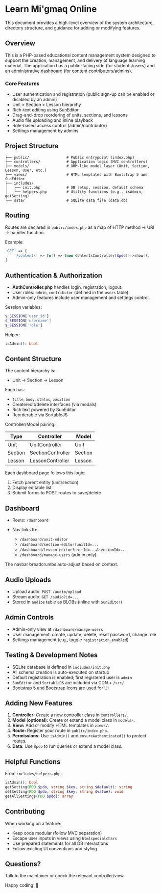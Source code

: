 # Learn Mi'gmaq Online

This document provides a high-level overview of the system architecture, directory structure, and guidance for adding or modifying features.

## Overview

This is a PHP-based educational content management system designed to support the creation, management, and delivery of language learning material. The application has a public-facing side (for students/users) and an administrative dashboard (for content contributors/admins).

### Core Features

* User authentication and registration (public sign-up can be enabled or disabled by an admin)
* Unit > Section > Lesson hierarchy
* Rich-text editing using SunEditor
* Drag-and-drop reordering of units, sections, and lessons
* Audio file uploading and inline playback
* Role-based access control (admin/contributor)
* Settings management by admins

## Project Structure

```
├── public/                 # Public entrypoint (index.php)
├── controllers/            # Application logic (MVC controllers)
├── models/                 # ORM-like model layer (Unit, Section, Lesson, User, etc.)
├── views/                  # HTML templates with Bootstrap 5 and SunEditor
├── includes/
│   ├── init.php            # DB setup, session, default schema
│   └── helpers.php         # Utility functions (e.g., isAdmin, getSetting)
└── data/                   # SQLite data file (data.db)
```

## Routing

Routes are declared in `public/index.php` as a map of HTTP method → URI → handler function.

Example:

```php
'GET' => [
    '/contents' => fn() => (new ContentsController($pdo))->show(),
]
```

## Authentication & Authorization

* **AuthController.php** handles login, registration, logout.
* User roles: `admin`, `contributor` (defined in the `users` table).
* Admin-only features include user management and settings control.

Session variables:

```php
$_SESSION['user_id']
$_SESSION['username']
$_SESSION['role']
```

Helper:

```php
isAdmin(): bool
```

## Content Structure

The content hierarchy is:

* Unit → Section → Lesson

Each has:

* `title`, `body`, `status`, `position`
* Create/edit/delete interfaces (via modals)
* Rich text powered by SunEditor
* Reorderable via SortableJS

Controller/Model pairing:

| Type    | Controller        | Model   |
| ------- | ----------------- | ------- |
| Unit    | UnitController    | Unit    |
| Section | SectionController | Section |
| Lesson  | LessonController  | Lesson  |

Each dashboard page follows this logic:

1. Fetch parent entity (unit/section)
2. Display editable list
3. Submit forms to POST routes to save/delete

## Dashboard

* Route: `/dashboard`
* Nav links to:

  * `/dashboard/unit-editor`
  * `/dashboard/section-editor?unitId=...`
  * `/dashboard/lesson-editor?unitId=...&sectionId=...`
  * `/dashboard/manage-users` (admin only)

The navbar breadcrumbs auto-adjust based on context.

## Audio Uploads

* Upload audio: `POST /audio/upload`
* Stream audio: `GET /audio?id=...`
* Stored in `audios` table as BLOBs (inline with `SunEditor`)

## Admin Controls

* Admin-only view at `/dashboard/manage-users`
* User management: create, update, delete, reset password, change role
* Settings management (e.g., toggle `registration_enabled`)

## Testing & Development Notes

* SQLite database is defined in `includes/init.php`
* All schema creation is auto-executed on startup
* Default registration is enabled; first registered user is `admin`
* `SunEditor` and `SortableJS` are included via CDN + `/src/`
* Bootstrap 5 and Bootstrap Icons are used for UI

## Adding New Features

1. **Controller:** Create a new controller class in `controllers/`.
2. **Model (optional):** Create or extend a model class in `models/`.
3. **View:** Add or modify HTML templates in `views/`.
4. **Route:** Register your route in `public/index.php`.
5. **Permissions:** Use `isAdmin()` and `ensureAuthenticated()` to protect routes.
6. **Data:** Use `$pdo` to run queries or extend a model class.

## Helpful Functions

From `includes/helpers.php`:

```php
isAdmin(): bool
getSetting(PDO $pdo, string $key, string $default): string
setSetting(PDO $pdo, string $key, string $value): void
getAllSettings(PDO $pdo): array
```

## Contributing

When working on a feature:

* Keep code modular (follow MVC separation)
* Escape user inputs in views using `htmlspecialchars`
* Use prepared statements for all DB interactions
* Follow existing UI conventions and styling

## Questions?

Talk to the maintainer or check the relevant controller/view.

Happy coding! 🎉
